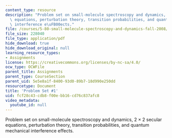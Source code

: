 ```yaml
---
content_type: resource
description: "Problem set on small-molecule spectroscopy and dynamics, 2 \xD7 2 secular\
  \ equations, perturbation theory, transition probabilities, and quantum mechanical\
  \ interference e\uFB00ects."
file: /courses/5-80-small-molecule-spectroscopy-and-dynamics-fall-2008/fcf28c43cdb8f00ebb16cd76c837afc8_ps1_1987.pdf
file_size: 228040
file_type: application/pdf
hide_download: true
hide_download_original: null
learning_resource_types:
- Assignments
license: https://creativecommons.org/licenses/by-nc-sa/4.0/
ocw_type: OCWFile
parent_title: Assignments
parent_type: CourseSection
parent_uid: 5e5e8a1f-8400-93d0-89b7-18d990e250dd
resourcetype: Document
title: 'Problem Set #1'
uid: fcf28c43-cdb8-f00e-bb16-cd76c837afc8
video_metadata:
  youtube_id: null
---
```

Problem set on small-molecule spectroscopy and dynamics, 2 × 2 secular equations, perturbation theory, transition probabilities, and quantum mechanical interference eﬀects.